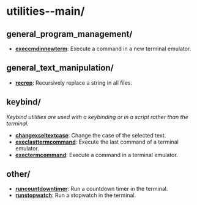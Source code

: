 
# utilities--main/

## general_program_management/

* [**execcmdinnewterm**](general_program_management/execcmdinnewterm): Execute a command in a new terminal emulator.

## general_text_manipulation/

* [**recrep**](general_text_manipulation/recrep): Recursively replace a string in all files.

## keybind/

*Keybind utilities are used with a keybinding or in a script rather than the terminal.*

* [**changexseltextcase**](keybind/changexseltextcase): Change the case of the selected text.
* [**execlasttermcommand**](keybind/execlasttermcommand): Execute the last command of a terminal emulator.
* [**exectermcommand**](keybind/exectermcommand): Execute a command in a terminal emulator.

## other/

* [**runcountdowntimer**](other/runcountdowntimer): Run a countdown timer in the terminal.
* [**runstopwatch**](other/runstopwatch): Run a stopwatch in the terminal.

